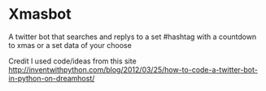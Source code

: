 Xmasbot
=======

A twitter bot that searches and replys to a set #hashtag with a countdown to xmas or a set data of your choose

Credit I used code/ideas from this site http://inventwithpython.com/blog/2012/03/25/how-to-code-a-twitter-bot-in-python-on-dreamhost/

